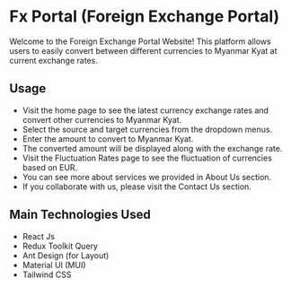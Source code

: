 # Fx Portal (Foreign Exchange Portal)
Welcome to the Foreign Exchange Portal Website! This platform allows users to easily convert between different currencies to Myanmar Kyat at current exchange rates.

## Usage
+ Visit the home page to see the latest currency exchange rates and convert other currencies to Myanmar Kyat.
+ Select the source and target currencies from the dropdown menus.
+ Enter the amount to convert to Myanmar Kyat.
+ The converted amount will be displayed along with the exchange rate.
+ Visit the Fluctuation Rates page to see the fluctuation of currencies based on EUR.
+ You can see more about services we provided in About Us section.
+ If you collaborate with us, please visit the Contact Us section.

## Main Technologies Used
+ React Js
+ Redux Toolkit Query
+ Ant Design (for Layout)
+ Material UI (MUI)
+ Tailwind CSS
